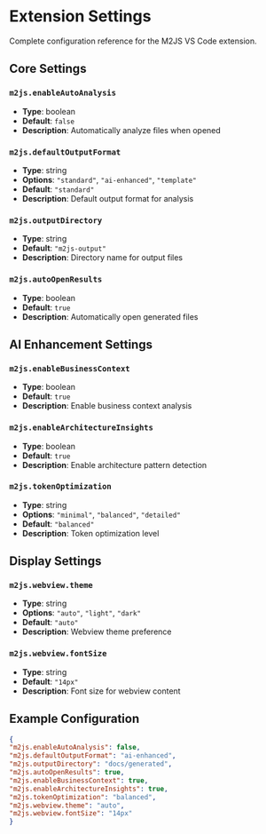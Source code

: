 # Extension Settings

Complete configuration reference for the M2JS VS Code extension.

## Core Settings

### `m2js.enableAutoAnalysis`
- **Type**: boolean
- **Default**: `false`
- **Description**: Automatically analyze files when opened

### `m2js.defaultOutputFormat`
- **Type**: string
- **Options**: `"standard"`, `"ai-enhanced"`, `"template"`
- **Default**: `"standard"`
- **Description**: Default output format for analysis

### `m2js.outputDirectory`
- **Type**: string
- **Default**: `"m2js-output"`
- **Description**: Directory name for output files

### `m2js.autoOpenResults`
- **Type**: boolean
- **Default**: `true`
- **Description**: Automatically open generated files

## AI Enhancement Settings

### `m2js.enableBusinessContext`
- **Type**: boolean
- **Default**: `true`
- **Description**: Enable business context analysis

### `m2js.enableArchitectureInsights`
- **Type**: boolean
- **Default**: `true`
- **Description**: Enable architecture pattern detection

### `m2js.tokenOptimization`
- **Type**: string
- **Options**: `"minimal"`, `"balanced"`, `"detailed"`
- **Default**: `"balanced"`
- **Description**: Token optimization level

## Display Settings

### `m2js.webview.theme`
- **Type**: string
- **Options**: `"auto"`, `"light"`, `"dark"`
- **Default**: `"auto"`
- **Description**: Webview theme preference

### `m2js.webview.fontSize`
- **Type**: string
- **Default**: `"14px"`
- **Description**: Font size for webview content

## Example Configuration

```json
{
"m2js.enableAutoAnalysis": false,
"m2js.defaultOutputFormat": "ai-enhanced",
"m2js.outputDirectory": "docs/generated",
"m2js.autoOpenResults": true,
"m2js.enableBusinessContext": true,
"m2js.enableArchitectureInsights": true,
"m2js.tokenOptimization": "balanced",
"m2js.webview.theme": "auto",
"m2js.webview.fontSize": "14px"
}
```